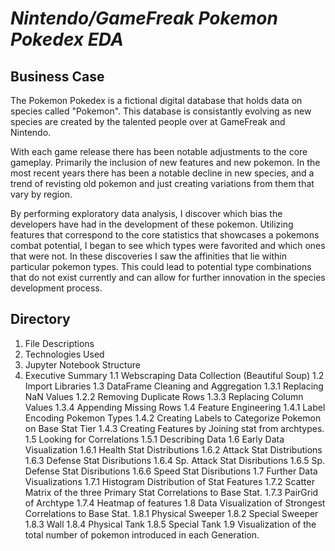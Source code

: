 

# *Nintendo/GameFreak Pokemon Pokedex EDA*

## Business Case 

The Pokemon Pokedex is a fictional digital database that holds data on species called "Pokemon".
This database is consistantly evolving as new species are created by the talented people over at GameFreak and Nintendo.

With each game release there has been notable adjustments to the core gameplay. Primarily the inclusion of new features and new pokemon. In the most recent years there has been a notable decline in new species, and a trend of revisting old pokemon and just creating variations from them that vary by region.

By performing exploratory data analysis, I discover which bias the developers have had in the development of these pokemon. Utilizing features that correspond to the core statistics that showcases a pokemons combat potential, I began to see which types were favorited and which ones that were not. In these discoveries I saw the affinities that lie within particular pokemon types. This could lead to potential type combinations that do not exist currently and can allow for further innovation in the species development process.

## Directory

1. File Descriptions
2. Technologies Used
3. Jupyter Notebook Structure
4. Executive Summary
    1.1 Webscraping Data Collection (Beautiful Soup)
        1.2 Import Libraries
        1.3 DataFrame Cleaning and Aggregation
            1.3.1 Replacing NaN Values
            1.2.2 Removing Duplicate Rows
            1.3.3 Replacing Column Values
            1.3.4 Appending Missing Rows
        1.4 Feature Engineering
            1.4.1 Label Encoding Pokemon Types
            1.4.2 Creating Labels to Categorize Pokemon on Base Stat Tier
            1.4.3 Creating Features by Joining stat from archtypes.
        1.5 Looking for Correlations
            1.5.1 Describing Data
        1.6 Early Data Visualization
            1.6.1 Health Stat Distributions
            1.6.2 Attack Stat Distributions
            1.6.3 Defense Stat Disributions
            1.6.4 Sp. Attack Stat Disributions
            1.6.5 Sp. Defense Stat Disributions
            1.6.6 Speed Stat Disributions
        1.7 Further Data Visualizations
            1.7.1 Histogram Distribution of Stat Features
            1.7.2 Scatter Matrix of the three Primary Stat Correlations to Base Stat.
            1.7.3 PairGrid of Archtype 
            1.7.4 Heatmap of features
        1.8 Data Visualization of Strongest Correlations to Base Stat.
            1.8.1 Physical Sweeper
            1.8.2 Special Sweeper
            1.8.3 Wall
            1.8.4 Physical Tank
            1.8.5 Special Tank
        1.9 Visualization of the total number of pokemon introduced in each Generation.





